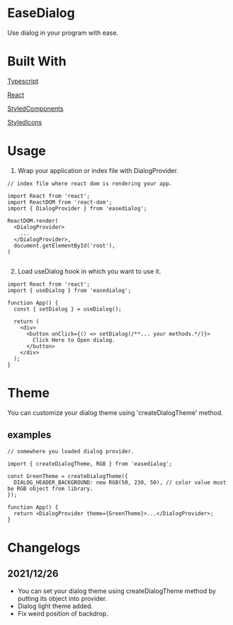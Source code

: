 # EaseDialog

Use dialog in your program with ease.

# Built With

[Typescript](https://www.typescriptlang.org/)

[React](https://reactjs.org/)

[StyledComponents](https://styled-components.com/)

[StyledIcons](https://github.com/styled-icons/styled-icons)

# Usage

1. Wrap your application or index file with DialogProvider.

```tsx
// index file where react dom is rendering your app.

import React from 'react';
import ReactDOM from 'react-dom';
import { DialogProvider } from 'easedialog';

ReactDOM.render(
  <DialogProvider>
    ...
  </DialogProvider>,
  document.getElementById('root'),
)


```

2. Load useDialog hook in which you want to use it.

```tsx
import React from 'react';
import { useDialog } from 'easedialog';

function App() {
  const { setDialog } = useDialog();

  return (
    <div>
      <button onClick={() => setDialog(/**... your methods.*/)}>
        Click Here to Open dialog.
      </button>
    </div>
  );
}
```

# Theme

You can customize your dialog theme using 'createDialogTheme' method.

## examples

```tsx
// somewhere you loaded dialog provider.

import { createDialogTheme, RGB } from 'easedialog';

const GreenTheme = createDialogTheme({
  DIALOG_HEADER_BACKGROUND: new RGB(50, 230, 50), // color value must be RGB object from library.
});

function App() {
  return <DialogProvider theme={GreenTheme}>...</DialogProvider>;
}
```

# Changelogs

## 2021/12/26

- You can set your dialog theme using createDialogTheme method by putting its object into provider.
- Dialog light theme added.
- Fix weird position of backdrop.
